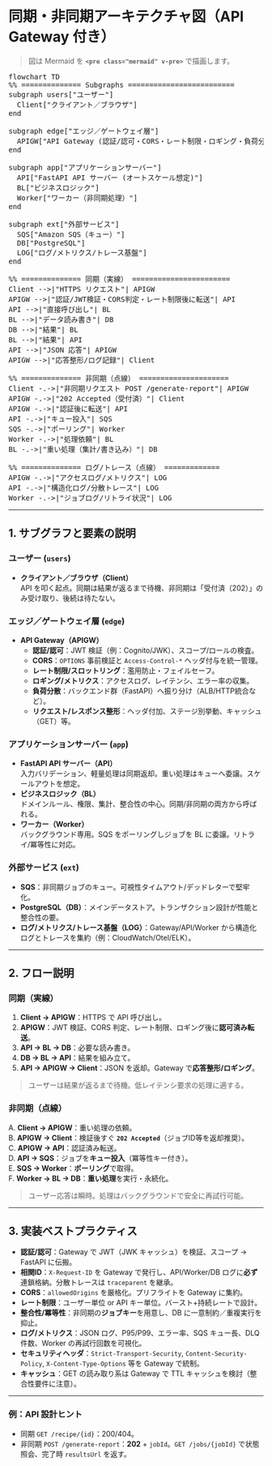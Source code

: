 # 同期・非同期アーキテクチャ図（API Gateway 付き）

> 図は Mermaid を **`<pre class="mermaid" v-pre>`** で描画します。

<pre class="mermaid" v-pre>
flowchart TD
%% ============== Subgraphs =========================
subgraph users["ユーザー"]
  Client["クライアント／ブラウザ"]
end

subgraph edge["エッジ／ゲートウェイ層"]
  APIGW["API Gateway (認証/認可・CORS・レート制限・ロギング・負荷分散)"]
end

subgraph app["アプリケーションサーバー"]
  API["FastAPI API サーバー (オートスケール想定)"]
  BL["ビジネスロジック"]
  Worker["ワーカー（非同期処理）"]
end

subgraph ext["外部サービス"]
  SQS["Amazon SQS（キュー）"]
  DB["PostgreSQL"]
  LOG["ログ/メトリクス/トレース基盤"]
end

%% ============== 同期（実線） =======================
Client -->|"HTTPS リクエスト"| APIGW
APIGW -->|"認証/JWT検証・CORS判定・レート制限後に転送"| API
API -->|"直接呼び出し"| BL
BL -->|"データ読み書き"| DB
DB -->|"結果"| BL
BL -->|"結果"| API
API -->|"JSON 応答"| APIGW
APIGW -->|"応答整形/ログ記録"| Client

%% ============== 非同期（点線） =====================
Client -.->|"非同期リクエスト POST /generate-report"| APIGW
APIGW -.->|"202 Accepted（受付済）"| Client
APIGW -.->|"認証後に転送"| API
API -.->|"キュー投入"| SQS
SQS -.->|"ポーリング"| Worker
Worker -.->|"処理依頼"| BL
BL -.->|"重い処理（集計/書き込み）"| DB

%% ============== ログ/トレース（点線） =============
APIGW -.->|"アクセスログ/メトリクス"| LOG
API -.->|"構造化ログ/分散トレース"| LOG
Worker -.->|"ジョブログ/リトライ状況"| LOG
</pre>


---

## 1. サブグラフと要素の説明

### ユーザー (`users`)
- **クライアント／ブラウザ（Client）**  
  API を叩く起点。同期は結果が返るまで待機、非同期は「受付済（202）」のみ受け取り、後続は待たない。

### エッジ／ゲートウェイ層 (`edge`)
- **API Gateway（APIGW）**  
  - **認証/認可**：JWT 検証（例：Cognito/JWK）、スコープ/ロールの検査。  
  - **CORS**：`OPTIONS` 事前検証と `Access-Control-*` ヘッダ付与を統一管理。  
  - **レート制限/スロットリング**：濫用防止・フェイルセーフ。  
  - **ロギング/メトリクス**：アクセスログ、レイテンシ、エラー率の収集。  
  - **負荷分散**：バックエンド群（FastAPI）へ振り分け（ALB/HTTP統合など）。  
  - **リクエスト/レスポンス整形**：ヘッダ付加、ステージ別挙動、キャッシュ（GET）等。

### アプリケーションサーバー (`app`)
- **FastAPI API サーバー（API）**  
  入力バリデーション、軽量処理は同期返却。重い処理はキューへ委譲。スケールアウトを想定。  
- **ビジネスロジック（BL）**  
  ドメインルール、権限、集計、整合性の中心。同期/非同期の両方から呼ばれる。  
- **ワーカー（Worker）**  
  バックグラウンド専用。SQS をポーリングしジョブを BL に委譲。リトライ/冪等性に対応。

### 外部サービス (`ext`)
- **SQS**：非同期ジョブのキュー。可視性タイムアウト/デッドレターで堅牢化。  
- **PostgreSQL（DB）**：メインデータストア。トランザクション設計が性能と整合性の要。  
- **ログ/メトリクス/トレース基盤（LOG）**：Gateway/API/Worker から構造化ログとトレースを集約（例：CloudWatch/Otel/ELK）。

---

## 2. フロー説明

### 同期（実線）
1. **Client → APIGW**：HTTPS で API 呼び出し。  
2. **APIGW**：JWT 検証、CORS 判定、レート制限、ロギング後に**認可済み転送**。  
3. **API → BL → DB**：必要な読み書き。  
4. **DB → BL → API**：結果を組み立て。  
5. **API → APIGW → Client**：JSON を返却。Gateway で**応答整形/ロギング**。  
> ユーザーは結果が返るまで待機。低レイテンシ要求の処理に適する。

### 非同期（点線）
A. **Client → APIGW**：重い処理の依頼。  
B. **APIGW → Client**：検証後すぐ **`202 Accepted`**（ジョブID等を返却推奨）。  
C. **APIGW → API**：認証済み転送。  
D. **API → SQS**：ジョブを**キュー投入**（冪等性キー付き）。  
E. **SQS → Worker**：**ポーリング**で取得。  
F. **Worker → BL → DB**：**重い処理**を実行・永続化。  
> ユーザー応答は瞬時。処理はバックグラウンドで安全に再試行可能。

---

## 3. 実装ベストプラクティス

- **認証/認可**：Gateway で JWT（JWK キャッシュ）を検証、スコープ → FastAPI に伝搬。  
- **相関ID**：`X-Request-ID` を Gateway で発行し、API/Worker/DB ログに**必ず**連鎖格納。分散トレースは `traceparent` を継承。  
- **CORS**：`allowedOrigins` を厳格化。プリフライトを Gateway に集約。  
- **レート制限**：ユーザー単位 or API キー単位。バースト+持続レートで設計。  
- **整合性/冪等性**：非同期の**ジョブキー**を用意し、DB に一意制約／重複実行を抑止。  
- **ログ/メトリクス**：JSON ログ、P95/P99、エラー率、SQS キュー長、DLQ 件数、Worker の再試行回数を可視化。  
- **セキュリティヘッダ**：`Strict-Transport-Security`, `Content-Security-Policy`, `X-Content-Type-Options` 等を Gateway で統制。  
- **キャッシュ**：GET の読み取り系は Gateway で TTL キャッシュを検討（整合性要件に注意）。

---

### 例：API 設計ヒント
- 同期 `GET /recipe/{id}`：200/404。  
- 非同期 `POST /generate-report`：**202** + `jobId`。`GET /jobs/{jobId}` で状態照会、完了時 `resultsUrl` を返す。

